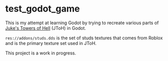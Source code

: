 # test_godot_game

This is my attempt at learning Godot by trying to recreate various parts of [Juke's Towers of Hell](https://www.roblox.com/games/8562822414/Jukes-Towers-of-Hell) (JToH) in Godot.

```res://addons/studs.dds``` is the set of studs textures that comes from Roblox and is the primary texture set used in JToH.

This project is a work in progress.